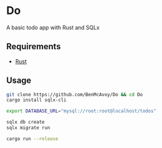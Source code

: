 # Do
A basic todo app with Rust and SQLx

## Requirements
- [Rust](https://rust-lang.org)

## Usage
```bash
git clone https://github.com/BenMcAvoy/Do && cd Do
cargo install sqlx-cli

export DATABASE_URL="mysql://root:root@localhost/todos"

sqlx db create
sqlx migrate run

cargo run --release
```
